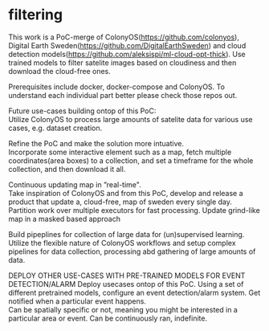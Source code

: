 # filtering
This work is a PoC-merge of ColonyOS(https://github.com/colonyos), Digital Earth Sweden(https://github.com/DigitalEarthSweden) and cloud detection models(https://github.com/aleksispi/ml-cloud-opt-thick).
Use trained models to filter satelite images based on cloudiness and then download the cloud-free ones.  

Prerequisites include docker, docker-compose and ColonyOS.
To understand each individual part better please check those repos out.

Future use-cases building ontop of this PoC:  
Utilize ColonyOS to process large amounts of satelite data for various use cases, e.g. dataset creation.  

Refine the PoC and make the solution more intuative.  
Incorporate some interactive element such as a map, fetch multiple coordinates(area boxes) to a collection, and set a timeframe for the whole collection, and then download it all.  
  
Continuous updating map in ”real-time".  
Take inspiration of ColonyOS and from this PoC, develop and release a product that update a, cloud-free, map of sweden every single day. Partition work over multiple executors for fast processing. Update grind-like map in a masked based approach  
  
Build pipeplines for collection of large data for (un)supervised learning.  
Utilize the  flexible nature of ColonyOS workflows and setup complex pipelines for data collection, processing abd gathering of large amounts of data.

DEPLOY OTHER USE-CASES WITH PRE-TRAINED MODELS FOR EVENT DETECTION/ALARM 
Deploy usecases ontop of this PoC.
Using a set of different pretrained models, configure an event detection/alarm system. Get notified when a particular event happens.  
Can be spatially specific or not, meaning you might be interested in a particular area or event. Can be continuously ran, indefinite.  



